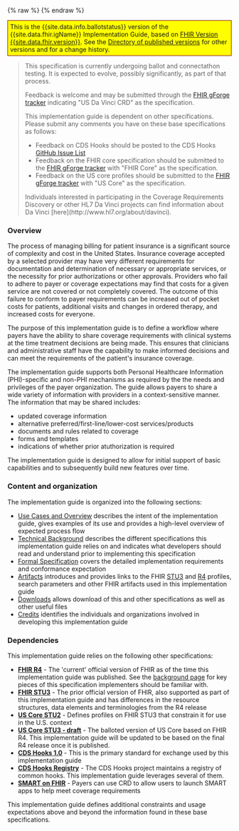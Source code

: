 {% raw %}
{% endraw %}
<!--ReleaseHeader-->
<p style="background-color: yellow; border: 1px solid maroon; padding: 5px;">
  This is the {{site.data.info.ballotstatus}} version of the {{site.data.fhir.igName}} Implementation Guide,  based on <a href="{{site.data.fhir.path}}">FHIR Version {{site.data.fhir.version}}</a>.  
  See the <a href="{{site.data.fhir.canonical}}/history.html">Directory of published versions</a> for other versions and for a change history.
</p>
<!--EndReleaseHeader-->
<blockquote class="stu-note">
<p>
This specification is currently undergoing ballot and connectathon testing.  It is expected to evolve, possibly significantly, as part of that process.
</p>
<p>
Feedback is welcome and may be submitted through the <a href="http://gforge.hl7.org/gf/project/fhir/tracker/?action=TrackerItemAdd&amp;tracker_id=677">FHIR gForge tracker</a> indicating "US Da Vinci CRD" as the specification.
</p>
<p>
This implementation guide is dependent on other specifications.  Please submit any comments you have on these base specifications as follows:
</p>
<ul>
  <li>Feedback on CDS Hooks should be posted to the CDS Hooks <a href="https://github.com/cds-hooks/docs/issues">GitHub Issue List</a></li>
  <li>Feedback on the FHIR core specification should be submitted to the <a href="http://gforge.hl7.org/gf/project/fhir/tracker/?action=TrackerItemAdd&amp;tracker_id=677">FHIR gForge tracker</a> with "FHIR Core" as the specification.</li>
  <li>Feedback on the US core profiles should be submitted to the <a href="http://gforge.hl7.org/gf/project/fhir/tracker/?action=TrackerItemAdd&amp;tracker_id=677">FHIR gForge tracker</a> with "US Core" as the specification.</li>
</ul>
<p>
Individuals interested in participating in the Coverage Requirements Discovery or  other HL7 Da Vinci projects can find information about Da Vinci [here](http://www.hl7.org/about/davinci).
</p>
</blockquote>


### Overview
The process of managing billing for patient insurance is a significant source of complexity and cost in the United States. Insurance coverage accepted by a selected provider may have very different requirements for documentation and determination of necessary or appropriate services, or the necessity for prior authorizations or other approvals. Providers who fail to adhere to payer or coverage expectations may find that costs for a given service are not covered or not completely covered. The outcome of this failure to conform to payer requirements can be increased out of pocket costs for patients, additional visits and changes in ordered therapy, and increased costs for everyone.

The purpose of this implementation guide is to define a workflow where payers have the ability to share coverage requirements with clinical systems at the time treatment decisions are being made. This ensures that clinicians and administrative staff have the capability to make informed decisions and can meet the requirements of the patient's insurance coverage.

The implementation guide supports both Personal Healthcare Information (PHI)-specific and non-PHI mechanisms as required by the the needs and privileges of the payer organization. The guide allows payers to share a wide variety of information with providers in a context-sensitive manner. The information that may be shared includes:

* updated coverage information
* alternative preferred/first-line/lower-cost services/products
* documents and rules related to coverage
* forms and templates
* indications of whether prior atuthorization is required

The implementation guide is designed to allow for initial support of basic capabilities and to subsequently build new features over time.


### Content and organization
The implementation guide is organized into the following sections:

* [Use Cases and Overview](usecases.html) describes the intent of the implementation guide, gives examples of its use and provides a high-level overview of expected process flow
* [Technical Background](background.html) describes the different specifications this implementation guide relies on and indicates what developers should read and understand prior to implementing this specification
* [Formal Specification](hooks.html) covers the detailed implementation requirements and conformance expectation
* [Artifacts](allartifacts.html) introduces and provides links to the FHIR [STU3](STU3/artifacts.html) and [R4](artifacts.html) profiles, search parameters and other FHIR artifacts used in this implementation guide
* [Downloads](downloads.html) allows download of this and other specifications as well as other useful files
* [Credits](credits.html) identifies the individuals and organizations involved in developing this implementation guide

### Dependencies
This implementation guide relies on the following other specifications:
* **[FHIR R4]({{site.data.fhir.path}})** - The 'current' official version of FHIR as of the time this implementation guide was published.  See the [background page](background.html#fhir) for key pieces of this specification implementers should be familiar with.
* **[FHIR STU3](http://hl7.org/fhir/STU3)** - The prior official version of FHIR, also supported as part of this implementation guide and has differences in the resource structures, data elements and terminologies from the R4 release
* **[US Core STU2](http://hl7.org/fhir/us/core)** - Defines profiles on FHIR STU3 that constrain it for use in the U.S. context
* **[US Core STU3 - draft](http://hl7.org/fhir/us/core/2019Jan)** - The balloted version of US Core based on FHIR R4.  This implementation guide will be updated to be based on the final R4 release once it is published.
* **[CDS Hooks 1.0](https://cds-hooks.hl7.org/1.0)** - This is the primary standard for exchange used by this implementation guide
* **[CDS Hooks Registry](https://cds-hooks.hl7.org)** - The CDS Hooks project maintains a registry of common hooks.  This implementation guide leverages several of them.
* **[SMART on FHIR](http://hl7.org/fhir/smart-app-launch)** - Payers can use CRD to allow users to launch SMART apps to help meet coverage requirements

This implementation guide defines additional constraints and usage expectations above and beyond the information found in these base specifications.